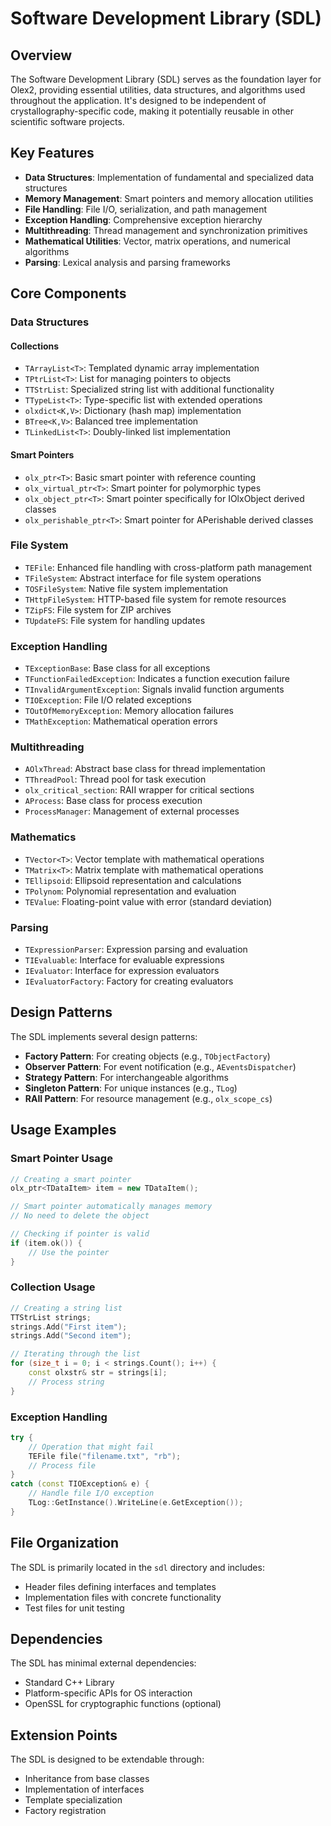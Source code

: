 # Software Development Library (SDL)

## Overview

The Software Development Library (SDL) serves as the foundation layer for Olex2, providing essential utilities, data structures, and algorithms used throughout the application. It's designed to be independent of crystallography-specific code, making it potentially reusable in other scientific software projects.

## Key Features

- **Data Structures**: Implementation of fundamental and specialized data structures
- **Memory Management**: Smart pointers and memory allocation utilities
- **File Handling**: File I/O, serialization, and path management
- **Exception Handling**: Comprehensive exception hierarchy
- **Multithreading**: Thread management and synchronization primitives
- **Mathematical Utilities**: Vector, matrix operations, and numerical algorithms
- **Parsing**: Lexical analysis and parsing frameworks

## Core Components

### Data Structures

#### Collections
- `TArrayList<T>`: Templated dynamic array implementation
- `TPtrList<T>`: List for managing pointers to objects
- `TTStrList`: Specialized string list with additional functionality
- `TTypeList<T>`: Type-specific list with extended operations
- `olxdict<K,V>`: Dictionary (hash map) implementation
- `BTree<K,V>`: Balanced tree implementation
- `TLinkedList<T>`: Doubly-linked list implementation

#### Smart Pointers
- `olx_ptr<T>`: Basic smart pointer with reference counting
- `olx_virtual_ptr<T>`: Smart pointer for polymorphic types
- `olx_object_ptr<T>`: Smart pointer specifically for IOlxObject derived classes
- `olx_perishable_ptr<T>`: Smart pointer for APerishable derived classes

### File System

- `TEFile`: Enhanced file handling with cross-platform path management
- `TFileSystem`: Abstract interface for file system operations
- `TOSFileSystem`: Native file system implementation
- `THttpFileSystem`: HTTP-based file system for remote resources
- `TZipFS`: File system for ZIP archives
- `TUpdateFS`: File system for handling updates

### Exception Handling

- `TExceptionBase`: Base class for all exceptions
- `TFunctionFailedException`: Indicates a function execution failure
- `TInvalidArgumentException`: Signals invalid function arguments
- `TIOException`: File I/O related exceptions
- `TOutOfMemoryException`: Memory allocation failures
- `TMathException`: Mathematical operation errors

### Multithreading

- `AOlxThread`: Abstract base class for thread implementation
- `TThreadPool`: Thread pool for task execution
- `olx_critical_section`: RAII wrapper for critical sections
- `AProcess`: Base class for process execution
- `ProcessManager`: Management of external processes

### Mathematics

- `TVector<T>`: Vector template with mathematical operations
- `TMatrix<T>`: Matrix template with mathematical operations
- `TEllipsoid`: Ellipsoid representation and calculations
- `TPolynom`: Polynomial representation and evaluation
- `TEValue`: Floating-point value with error (standard deviation)

### Parsing

- `TExpressionParser`: Expression parsing and evaluation
- `TIEvaluable`: Interface for evaluable expressions
- `IEvaluator`: Interface for expression evaluators
- `IEvaluatorFactory`: Factory for creating evaluators

## Design Patterns

The SDL implements several design patterns:

- **Factory Pattern**: For creating objects (e.g., `TObjectFactory`)
- **Observer Pattern**: For event notification (e.g., `AEventsDispatcher`)
- **Strategy Pattern**: For interchangeable algorithms
- **Singleton Pattern**: For unique instances (e.g., `TLog`)
- **RAII Pattern**: For resource management (e.g., `olx_scope_cs`)

## Usage Examples

### Smart Pointer Usage

```cpp
// Creating a smart pointer
olx_ptr<TDataItem> item = new TDataItem();

// Smart pointer automatically manages memory
// No need to delete the object

// Checking if pointer is valid
if (item.ok()) {
    // Use the pointer
}
```

### Collection Usage

```cpp
// Creating a string list
TTStrList strings;
strings.Add("First item");
strings.Add("Second item");

// Iterating through the list
for (size_t i = 0; i < strings.Count(); i++) {
    const olxstr& str = strings[i];
    // Process string
}
```

### Exception Handling

```cpp
try {
    // Operation that might fail
    TEFile file("filename.txt", "rb");
    // Process file
}
catch (const TIOException& e) {
    // Handle file I/O exception
    TLog::GetInstance().WriteLine(e.GetException());
}
```

## File Organization

The SDL is primarily located in the `sdl` directory and includes:

- Header files defining interfaces and templates
- Implementation files with concrete functionality
- Test files for unit testing

## Dependencies

The SDL has minimal external dependencies:

- Standard C++ Library
- Platform-specific APIs for OS interaction
- OpenSSL for cryptographic functions (optional)

## Extension Points

The SDL is designed to be extendable through:

- Inheritance from base classes
- Implementation of interfaces
- Template specialization
- Factory registration
